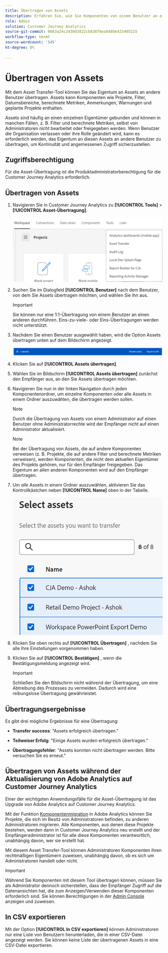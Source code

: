 ```yaml
---
title: Übertragen von Assets
description: Erfahren Sie, wie Sie Komponenten von einem Benutzer an einen anderen übertragen.
role: Admin
solution: Customer Journey Analytics
source-git-commit: 9663a24c2430d3822cb83876ea048b6423405215
workflow-type: tm+mt
source-wordcount: '545'
ht-degree: 0%

---
```



# Übertragen von Assets

Mit dem Asset Transfer-Tool können Sie das Eigentum an Assets an andere Benutzer übertragen. Assets kann Komponenten wie Projekte, Filter, Datumsbereiche, berechnete Metriken, Anmerkungen, Warnungen und geplante Projekte enthalten.

Assets sind häufig an einen einzelnen Eigentümer gebunden und können in manchen Fällen, z. B. Filter und berechnete Metriken, selbst von Administratoren nicht bearbeitet oder freigegeben werden. Wenn Benutzer die Organisation verlassen oder ihre Rolle geändert wird, kann es erforderlich werden, das Eigentum an diesen Assets an andere Benutzer zu übertragen, um Kontinuität und angemessenen Zugriff sicherzustellen.

## Zugriffsberechtigung

Für die Asset-Übertragung ist die Produktadministratorberechtigung für die Customer Journey Analytics erforderlich.

## Übertragen von Assets

1. Navigieren Sie in Customer Journey Analytics zu **[!UICONTROL Tools]** > **[!UICONTROL Asset-Übertragung]**.

   ![Menüelement &quot;Asset-Übertragung&quot;](/help/tools/asset-transfer/assets/asset-transfer.png)

1. Suchen Sie im Dialogfeld **[!UICONTROL Benutzer]** nach dem Benutzer, von dem Sie Assets übertragen möchten, und wählen Sie ihn aus.

   >[!IMPORTANT]
   >
   >Sie können nur eine 1:1-Übertragung von einem Benutzer an einen anderen durchführen. Eins-zu-viele- oder Eins-Übertragungen werden nicht unterstützt.


1. Nachdem Sie einen Benutzer ausgewählt haben, wird die Option Assets übertragen unten auf dem Bildschirm angezeigt.

   ![Menüoption](/help/tools/asset-transfer/assets/after-selection.png)

1. Klicken Sie auf **[!UICONTROL Assets übertragen]**.

1. Wählen Sie im Bildschirm **[!UICONTROL Assets übertragen]** zunächst den Empfänger aus, an den Sie Assets übertragen möchten.

1. Navigieren Sie nun in der linken Navigation durch jeden Komponentenordner, um einzelne Komponenten oder alle Assets in einem Ordner auszuwählen, die übertragen werden sollen.

   >[!NOTE]
   >
   >Durch die Übertragung von Assets von einem Administrator auf einen Benutzer ohne Administratorrechte wird der Empfänger nicht auf einen Administrator aktualisiert.


   >[!NOTE]
   >
   >    Bei der Übertragung von Assets, die auf andere Komponenten verweisen (z. B. Projekte, die auf andere Filter und berechnete Metriken verweisen), werden Komponenten, die nicht dem aktuellen Eigentümer des Projekts gehören, nur für den Empfänger freigegeben. Das Eigentum an allen anderen Komponenten wird auf den Empfänger übertragen.

1. Um _alle_ Assets in einem Ordner auszuwählen, aktivieren Sie das Kontrollkästchen neben **[!UICONTROL Name]** oben in der Tabelle.

   ![Assets auswählen, die übertragen werden sollen](/help/tools/asset-transfer/assets/select-assets.png)

1. Klicken Sie oben rechts auf **[!UICONTROL Übertragen]** , nachdem Sie alle Ihre Einstellungen vorgenommen haben.

1. Klicken Sie auf **[!UICONTROL Bestätigen]** , wenn die Bestätigungsmeldung angezeigt wird.

   >[!IMPORTANT]
   >
   >Schließen Sie den Bildschirm nicht während der Übertragung, um eine Abtreibung des Prozesses zu vermeiden. Dadurch wird eine reibungslose Übertragung gewährleistet.

## Übertragungsergebnisse

Es gibt drei mögliche Ergebnisse für eine Übertragung:

- **Transfer success**: &quot;Assets erfolgreich übertragen.&quot;

- **Teilweiser Erfolg**: &quot;Einige Assets wurden erfolgreich übertragen.&quot;

- **Übertragungsfehler**: &quot;Assets konnten nicht übertragen werden. Bitte versuchen Sie es erneut.&quot;

## Übertragen von Assets während der Aktualisierung von Adobe Analytics auf Customer Journey Analytics

Einer der wichtigsten Anwendungsfälle für die Asset-Übertragung ist das Upgrade von Adobe Analytics auf Customer Journey Analytics.

Mit der Funktion [Komponentenmigration](https://experienceleague.adobe.com/en/docs/analytics/admin/admin-tools/component-migration/component-migration) in Adobe Analytics können Sie Projekte, die sich im Besitz von Administratoren befinden, zu anderen Administratoren migrieren. Alle Komponenten, aus denen diese Projekte bestehen, werden dann in Customer Journey Analytics neu erstellt und der Empfängeradministrator ist für alle diese Komponenten verantwortlich, unabhängig davon, wer sie erstellt hat.

Mit diesem Asset Transfer-Tool können Administratoren Komponenten ihren rechtmäßigen Eigentümern zuweisen, unabhängig davon, ob es sich um Administratoren handelt oder nicht.

>[!IMPORTANT]
>
>Während Sie Komponenten mit diesem Tool übertragen können, müssen Sie als Administrator dennoch sicherstellen, dass der Empfänger Zugriff auf die Datenansichten hat, die zum Anzeigen/Verwenden dieser Komponenten erforderlich sind. Sie können Berechtigungen in der [Admin Console](https://helpx.adobe.com/de/enterprise/using/admin-console.html) anzeigen und zuweisen.

## In CSV exportieren

Mit der Option **[!UICONTROL In CSV exportieren]** können Administratoren nur eine Liste von Benutzern herunterladen, die in einer CSV-Datei angezeigt werden. Sie können keine Liste der übertragenen Assets in eine CSV-Datei exportieren.

<!---## Unknown users

All previously deleted users appear under one unknown user entry, along with all their orphan components. These components can be transferred to a new recipient. This feature will be available in January.-->